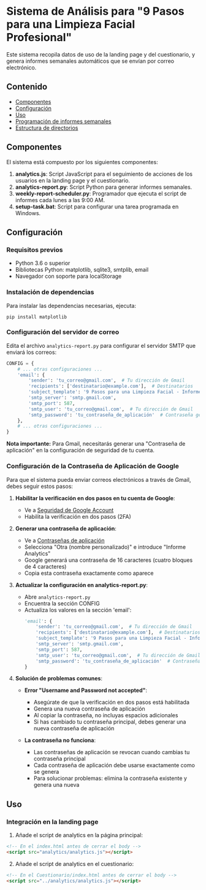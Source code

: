 # Sistema de Análisis para "9 Pasos para una Limpieza Facial Profesional"

Este sistema recopila datos de uso de la landing page y del cuestionario, y genera informes semanales automáticos que se envían por correo electrónico.

## Contenido

- [Componentes](#componentes)
- [Configuración](#configuración)
- [Uso](#uso)
- [Programación de informes semanales](#programación-de-informes-semanales)
- [Estructura de directorios](#estructura-de-directorios)

## Componentes

El sistema está compuesto por los siguientes componentes:

1. **analytics.js**: Script JavaScript para el seguimiento de acciones de los usuarios en la landing page y el cuestionario.
2. **analytics-report.py**: Script Python para generar informes semanales.
3. **weekly-report-scheduler.py**: Programador que ejecuta el script de informes cada lunes a las 9:00 AM.
4. **setup-task.bat**: Script para configurar una tarea programada en Windows.

## Configuración

### Requisitos previos

- Python 3.6 o superior
- Bibliotecas Python: matplotlib, sqlite3, smtplib, email
- Navegador con soporte para localStorage

### Instalación de dependencias

Para instalar las dependencias necesarias, ejecuta:

```
pip install matplotlib
```

### Configuración del servidor de correo

Edita el archivo `analytics-report.py` para configurar el servidor SMTP que enviará los correos:

```python
CONFIG = {
    # ... otras configuraciones ...
    'email': {
        'sender': 'tu_correo@gmail.com',  # Tu dirección de Gmail
        'recipients': ['destinatario@example.com'],  # Destinatarios
        'subject_template': '9 Pasos para una Limpieza Facial - Informe Semanal ({date})',
        'smtp_server': 'smtp.gmail.com',
        'smtp_port': 587,
        'smtp_user': 'tu_correo@gmail.com',  # Tu dirección de Gmail
        'smtp_password': 'tu_contraseña_de_aplicación'  # Contraseña generada en el paso 2
    },
    # ... otras configuraciones ...
}
```

**Nota importante:** Para Gmail, necesitarás generar una "Contraseña de aplicación" en la configuración de seguridad de tu cuenta.

### Configuración de la Contraseña de Aplicación de Google

Para que el sistema pueda enviar correos electrónicos a través de Gmail, debes seguir estos pasos:

1. **Habilitar la verificación en dos pasos en tu cuenta de Google**:
   - Ve a [Seguridad de Google Account](https://myaccount.google.com/security)
   - Habilita la verificación en dos pasos (2FA)

2. **Generar una contraseña de aplicación**:
   - Ve a [Contraseñas de aplicación](https://myaccount.google.com/apppasswords)
   - Selecciona "Otra (nombre personalizado)" e introduce "Informe Analytics"
   - Google generará una contraseña de 16 caracteres (cuatro bloques de 4 caracteres)
   - Copia esta contraseña exactamente como aparece

3. **Actualizar la configuración en analytics-report.py**:
   - Abre `analytics-report.py`
   - Encuentra la sección CONFIG
   - Actualiza los valores en la sección 'email':
     ```python
     'email': {
         'sender': 'tu_correo@gmail.com',  # Tu dirección de Gmail
         'recipients': ['destinatario@example.com'],  # Destinatarios
         'subject_template': '9 Pasos para una Limpieza Facial - Informe Semanal ({date})',
         'smtp_server': 'smtp.gmail.com',
         'smtp_port': 587,
         'smtp_user': 'tu_correo@gmail.com',  # Tu dirección de Gmail
         'smtp_password': 'tu_contraseña_de_aplicación'  # Contraseña generada en el paso 2
     }
     ```

4. **Solución de problemas comunes**:
   - **Error "Username and Password not accepted"**: 
     - Asegúrate de que la verificación en dos pasos está habilitada
     - Genera una nueva contraseña de aplicación
     - Al copiar la contraseña, no incluyas espacios adicionales
     - Si has cambiado tu contraseña principal, debes generar una nueva contraseña de aplicación
   
   - **La contraseña no funciona**:
     - Las contraseñas de aplicación se revocan cuando cambias tu contraseña principal
     - Cada contraseña de aplicación debe usarse exactamente como se genera
     - Para solucionar problemas: elimina la contraseña existente y genera una nueva

## Uso

### Integración en la landing page

1. Añade el script de analytics en la página principal:

```html
<!-- En el index.html antes de cerrar el body -->
<script src="analytics/analytics.js"></script>
```

2. Añade el script de analytics en el cuestionario:

```html
<!-- En el Cuestionario/index.html antes de cerrar el body -->
<script src="../analytics/analytics.js"></script>
```